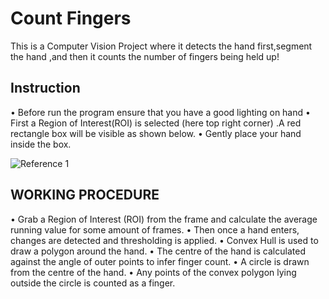# Count Fingers
This is a Computer Vision Project where it detects the hand first,segment the hand ,and then it counts the number of fingers being held up!

## Instruction
• Before run the program ensure that you have a good lighting on hand
• First a Region of Interest(ROI) is selected (here top right corner) .A red rectangle box will be visible as shown below.
• Gently place your hand inside the box.


![Reference 1](https://user-images.githubusercontent.com/56214309/80414842-46867680-88ef-11ea-84dc-929e0adc0c85.png)

## WORKING PROCEDURE
•	Grab a Region of Interest (ROI) from the frame and calculate the average running value for some amount of frames.
•	Then once a hand enters, changes are detected and thresholding is applied.
•	Convex Hull is used to draw a polygon around the hand.
•	The centre of the hand is calculated against the angle of outer points to infer finger count.
•	A circle is drawn from the centre of the hand.
•	Any points of the convex polygon lying outside the circle is counted as a finger.











